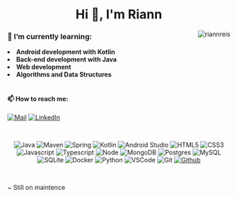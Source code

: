 <h1 align="center">Hi 👋, I'm Riann</h1>

<div><img align="right" src="https://github-readme-stats.vercel.app/api/top-langs?username=riannreis&show_icons=true&theme=transparent&locale=en&layout=compact" alt="riannreis" /></div>


<div>
 <h3> 🌱 I’m currently learning: </h3
   <ul>
    <li><b>Android development with Kotlin</b></li>
    <li><b>Back-end development with Java</b></li>
    <li><b>Web development</b></li>
    <li><b>Algorithms and Data Structures</b></li>
   </ul>
   
 
<br />

#### 📫 How to reach me:

[![Mail](https://img.shields.io/badge/Mail-black?style=flat-square&logo=gmail)](mailto:ooriannsilva@gmail.com)
[![LinkedIn](https://img.shields.io/badge/LinkedIn-black?style=flat-square&logo=linkedIn&logoColor=0073B1)](https://www.linkedin.com/in/riann-dos-reis-4b7507282/)

<br />
<div align="center">

![Java](https://img.shields.io/badge/Java-black?style=flat-square&logo=oracle&logoColor=E42C2E)
![Maven](https://img.shields.io/badge/Maven-black?style=flat-square&logo=apache-maven&logoColor=C71A36)
![Spring](https://img.shields.io/badge/Spring-black?style=flat-square&logo=spring)
![Kotlin](https://img.shields.io/badge/Kotlin-black?style=flat-square&logo=kotlin)
![Android Studio](https://img.shields.io/badge/AndroidStudio-black?style=flat-square&logo=android-studio)
![HTML5](https://img.shields.io/badge/html-black?style=flat-square&logo=HTML5)
![CSS3](https://img.shields.io/badge/css-black?style=flat-square&logo=CSS3)
![Javascript](https://img.shields.io/badge/Javascript-black?style=flat-square&logo=javascript)
![Typescript](https://img.shields.io/badge/Typescript-black?style=flat-square&logo=typescript)
![Node](https://img.shields.io/badge/Node-black?style=flat-square&logo=node.js)
![MongoDB](https://img.shields.io/badge/MongoDB-black?style=flat-square&logo=mongoDB)
![Postgres](https://img.shields.io/badge/Postgres-black?style=flat-square&logo=postgresql)
![MySQL](https://img.shields.io/badge/MySQL-black?style=flat-square&logo=MySQL)
![SQLite](https://img.shields.io/badge/SQLite-black?style=flat-square&logo=SQLite)
![Docker](https://img.shields.io/badge/Docker-black?style=flat-square&logo=docker)
![Python](https://img.shields.io/badge/Python-black?style=flat-square&logo=python)
![VSCode](https://img.shields.io/badge/VSCode-black?style=flat-square&logo=visual-studio-code&logoColor=2D9EE9)
![Git](https://img.shields.io/badge/Git-black?style=flat-square&logo=git)
[![Github](https://img.shields.io/badge/Github-black?style=flat-square&logo=github)](https://github.com/RiannReis)
</div>

<br />

~ Still on maintence
